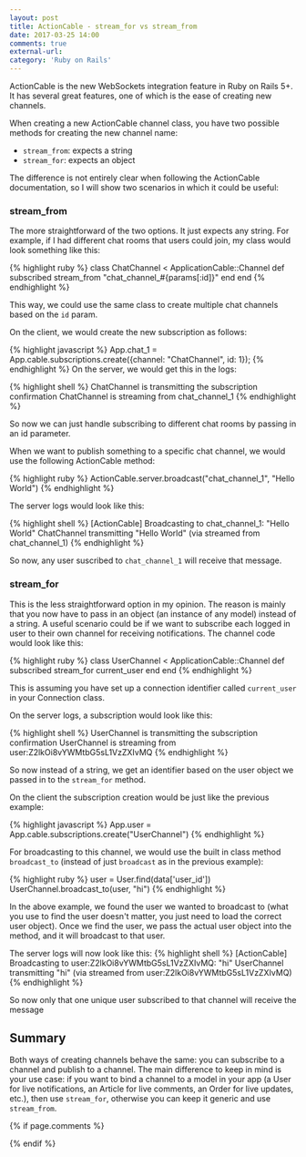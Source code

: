 ```yaml
---
layout: post
title: ActionCable - stream_for vs stream_from
date: 2017-03-25 14:00
comments: true
external-url:
category: 'Ruby on Rails'
---
```


ActionCable is the new WebSockets integration feature in Ruby on Rails 5+. It has several great features, one of which is the ease of creating new channels.

When creating a new ActionCable channel class, you have two possible methods for creating the new channel name:

* `stream_from`: expects a string
* `stream_for`: expects an object

The difference is not entirely clear when following the ActionCable documentation, so I will show two scenarios in which it could be useful:

### stream_from

The more straightforward of the two options. It just expects any string. For example, if I had different chat rooms that users could join, my class would look something like this:

{% highlight ruby %}
class ChatChannel < ApplicationCable::Channel
  def subscribed
    stream_from "chat_channel_#{params[:id]}"
  end
end
{% endhighlight %}

This way, we could use the same class to create multiple chat channels based on the `id` param.

On the client, we would create the new subscription as follows:

{% highlight javascript %}
App.chat_1 = App.cable.subscriptions.create({channel: "ChatChannel", id: 1});
{% endhighlight %}
On the server, we would get this in the logs:

{% highlight shell %}
ChatChannel is transmitting the subscription confirmation
ChatChannel is streaming from chat_channel_1
{% endhighlight %}

So now we can just handle subscribing to different chat rooms by passing in an id parameter.

When we want to publish something to a specific chat channel, we would use the following ActionCable method:

{% highlight ruby %}
ActionCable.server.broadcast("chat_channel_1", "Hello World")
{% endhighlight %}

The server logs would look like this:

{% highlight shell %}
[ActionCable] Broadcasting to chat_channel_1: "Hello World"
ChatChannel transmitting "Hello World" (via streamed from chat_channel_1)
{% endhighlight %}

So now, any user suscribed to `chat_channel_1` will receive that message.

### stream_for

This is the less straightforward option in my opinion. The reason is mainly that you now have to pass in an object (an instance of any model) instead of a string. A useful scenario could be if we want to subscribe each logged in user to their own channel for receiving notifications. The channel code would look like this:

{% highlight ruby %}
class UserChannel < ApplicationCable::Channel
  def subscribed
    stream_for current_user
  end
end
{% endhighlight %}

This is assuming you have set up a connection identifier called `current_user` in your Connection class.

On the server logs, a subscription would look like this:

{% highlight shell %}
UserChannel is transmitting the subscription confirmation
UserChannel is streaming from user:Z2lkOi8vYWMtbG5sL1VzZXIvMQ
{% endhighlight %}

So now instead of a string, we get an identifier based on the user object we passed in to the `stream_for` method.

On the client the subscription creation would be just like the previous example:

{% highlight javascript %}
App.user = App.cable.subscriptions.create("UserChannel")
{% endhighlight %}

For broadcasting to this channel, we would use the built in class method `broadcast_to` (instead of just `broadcast` as in the previous example):

{% highlight ruby %}
user = User.find(data['user_id'])
UserChannel.broadcast_to(user, "hi")
{% endhighlight %}

In the above example, we found the user we wanted to broadcast to (what you use to find the user doesn't matter, you just need to load the correct user object). Once we find the user, we pass the actual user object into the method, and it will broadcast to that user.

The server logs will now look like this:
{% highlight shell %}
[ActionCable] Broadcasting to user:Z2lkOi8vYWMtbG5sL1VzZXIvMQ: "hi"
UserChannel transmitting "hi" (via streamed from user:Z2lkOi8vYWMtbG5sL1VzZXIvMQ)
{% endhighlight %}

So now only that one unique user subscribed to that channel will receive the message

## Summary

Both ways of creating channels behave the same: you can subscribe to a channel and publish to a channel. The main difference to keep in mind is your use case: if you want to bind a channel to a model in your app (a User for live notifications, an Article for live comments, an Order for live updates, etc.), then use `stream_for`, otherwise you can keep it generic and use `stream_from`.

{% if page.comments %}

{% endif %}